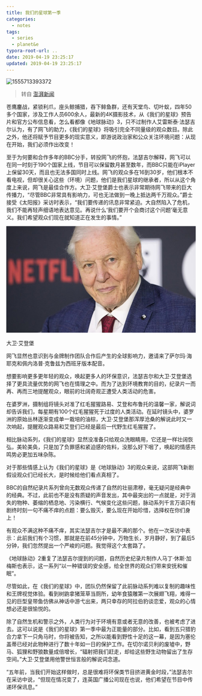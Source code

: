 ```yaml
---
title: 我们的星球第一季
categories:
  - notes
tags:
  - series
  - planet&e
typora-root-url: ..
date: 2019-04-19 23:25:17
updated: 2019-04-19 23:25:17
---
```


![1555713393372](/images/1555713393372.png)

<!-- more -->

> 转自 [澎湃新闻](https://www.thepaper.cn/newsDetail_forward_3238147)

苍鹰鏖战，紧锁利爪，座头鲸捕猎，吞下鲱鱼群，还有天堂鸟、切叶蚁，四年50多个国家，涉及工作人员600余人，最新的4K摄影技术，从《我们的星球》预告片和官方公布信息看，怎么看都像《地球脉动》3，只不过制作人艾雷斯泰·法瑟吉尔认为，有了网飞的助力，《我们的星球》将吸引完全不同量级的观众数目。除此之外，他还将赋予节目更多的现实意义，即游说政治家和公众关注环境问题：从现在开始，我们必须作出改变！

至于为何要和合作多年的BBC分手，转投网飞的怀抱，法瑟吉尔解释，网飞可以在同一时刻于190个国家上线，节目可以保留数月甚至数年，而BBC只能在iPlayer上保留30天，而且也无法多国同时上线。网飞的观众多在16到30岁，他们根本不看电视，但却很关心这些（环境）问题，他们是我们星球的继承者，所以从这个角度上来说，网飞是最佳合作方。大卫·艾登堡爵士也表示非常期待网飞带来的巨大传播力，“尽管BBC非常具有影响力，可也无法做到一晚上抵达两千万观众。”爵士接受《太阳报》采访时表示，“我们要传递的讯息非常紧迫。大自然陷入了危机，我们不能再轻声细语地表达意见。再说什么‘我们要开个会商讨这个问题’毫无意义。我们希望观众们现在就知道正在发生的事情。”

![img](/images/0.jfif)

大卫·艾登堡

网飞显然也意识到与金牌制作团队合作后产生的全球影响力，邀请来了萨尔玛·海耶克和佩内洛普·克鲁兹为西班牙版本配音。

想要影响更多更年轻的观众，唤起更多人的环保意识，法瑟吉尔和大卫·艾登堡选择了更具流量优势的网飞也在情理之中。而为了达到环境教育的目的，纪录片一而再、再而三地提醒观众，眼前的壮阔奇观正遭受人类活动的危害。

在婆罗洲，摄制组将镜头对准了红毛猩猩路易、艾登和布鲁托的温馨一家，解说词却告诉我们，每星期有100个红毛猩猩死于过度的人类活动。在延时镜头中，婆罗洲的原始丛林逐渐变成单一栽培的油棕，大卫·艾登堡那浑厚沧桑的解说此时又一次响起，提醒观众路易和艾登们已经是最后一代野生红毛猩猩了。

相比脉动系列，《我们的星球》显然没准备只给观众洗眼睛用，它还是一样壮阔恢弘，美轮美奂，只是加了负罪感和紧迫感的佐料，没那么好下咽了，唤起的情感共鸣势必更加五味杂陈。

对于那些情感上认为《我们的星球》是《地球脉动》3的观众来说，这部网飞新剧假设观众们已经长大，是时候给他们看点真相了。

BBC的自然纪录片系列曾向无数观众传递了自然的壮丽肃穆，毫无疑问是经典中的经典。不过，此前也不是没有质疑的声音发出，其中最突出的一点就是，对于消失的物种、萎缩的栖息地、污染横行、气候变化这些问题，脉动系列千言万语只有剧终时刻一句不痛不痒的点题：要么毁灭，要么现在开始珍惜，选择权在你们身上！

有观众不满这种不痛不痒，其实法瑟吉尔才是最不满的那个。他在一次采访中表示：此前我们有个习惯，那就是在前45分钟中，万物生长，岁月静好，到了最后5分钟，我们忽然提出一个严峻的问题。我觉得这个太套路了。

《地球脉动》2重复了法瑟吉尔提到的问题，自然历史纪录片制作人马丁·休斯·加梅斯也表示，这一系列“以一种错误的安全感，给全世界的观众们带来安抚和催眠”。

尽管如此，在《我们的星球》中，团队仍然保留了此前脉动系列难以复制的趣味性和王牌视觉体验。看到树鼩拿猪笼草当厕所，幼年食猿雕第一次展翅飞翔，难得一见的巨型皇带鱼仿佛从神话中游弋出来，两只幸存的阿拉伯豹谈恋爱，观众的心情想必还是很愉悦的。

除了自然生机和警示之外，人类行为对于环境有意或者无意的改善，也被考虑了进去。这可以说是《我们的星球》第一季中最为正能量的部分。比如，看到五只猎豹合力拿下一只角马时，你将被告知，之所以能看到野性十足的这一幕，是因为塞伦盖蒂已经对此物种进行了数十年如一日的保护工作。在切尔诺贝利的废墟中，野马、狐狸和野狼数量成倍增长，“辐射把我们赶走，却给这些野生动物留出了生存空间。”大卫·艾登堡用他警世恒言般的解说词念道。

“五年前，当我们开始这样做时，总是很难将环保类节目挤进黄金时段，”法瑟吉尔在采访中说，“但现在情况变了，连英国广播公司现在也说，他们希望在节目中传递环保讯息。”
